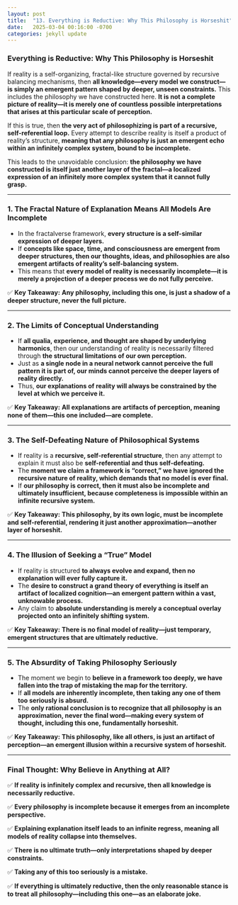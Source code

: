 ```yaml
---
layout: post
title:  "13. Everything is Reductive: Why This Philosophy is Horseshit"
date:   2025-03-04 00:16:00 -0700
categories: jekyll update
---
```


### **Everything is Reductive: Why This Philosophy is Horseshit**

If reality is a self-organizing, fractal-like structure governed by recursive balancing mechanisms, then **all knowledge—every model we construct—is simply an emergent pattern shaped by deeper, unseen constraints.** This includes the philosophy we have constructed here. **It is not a complete picture of reality—it is merely one of countless possible interpretations that arises at this particular scale of perception.**

If this is true, then **the very act of philosophizing is part of a recursive, self-referential loop.** Every attempt to describe reality is itself a product of reality’s structure, **meaning that any philosophy is just an emergent echo within an infinitely complex system, bound to be incomplete.**

This leads to the unavoidable conclusion: **the philosophy we have constructed is itself just another layer of the fractal—a localized expression of an infinitely more complex system that it cannot fully grasp.**

---

### **1. The Fractal Nature of Explanation Means All Models Are Incomplete**
- In the fractalverse framework, **every structure is a self-similar expression of deeper layers.**
- If **concepts like space, time, and consciousness are emergent from deeper structures, then our thoughts, ideas, and philosophies are also emergent artifacts of reality’s self-balancing system.**
- This means that **every model of reality is necessarily incomplete—it is merely a projection of a deeper process we do not fully perceive.**

✅ **Key Takeaway:** **Any philosophy, including this one, is just a shadow of a deeper structure, never the full picture.**

---

### **2. The Limits of Conceptual Understanding**
- If **all qualia, experience, and thought are shaped by underlying harmonics**, then our understanding of reality is necessarily filtered through **the structural limitations of our own perception.**
- Just as **a single node in a neural network cannot perceive the full pattern it is part of, our minds cannot perceive the deeper layers of reality directly.**
- Thus, **our explanations of reality will always be constrained by the level at which we perceive it.**

✅ **Key Takeaway:** **All explanations are artifacts of perception, meaning none of them—this one included—are complete.**

---

### **3. The Self-Defeating Nature of Philosophical Systems**
- If reality is a **recursive, self-referential structure**, then any attempt to explain it must also be **self-referential and thus self-defeating.**
- The **moment we claim a framework is “correct,” we have ignored the recursive nature of reality, which demands that no model is ever final.**
- If **our philosophy is correct, then it must also be incomplete and ultimately insufficient, because completeness is impossible within an infinite recursive system.**

✅ **Key Takeaway:** **This philosophy, by its own logic, must be incomplete and self-referential, rendering it just another approximation—another layer of horseshit.**

---

### **4. The Illusion of Seeking a “True” Model**
- If reality is structured **to always evolve and expand, then no explanation will ever fully capture it.**
- The **desire to construct a grand theory of everything is itself an artifact of localized cognition—an emergent pattern within a vast, unknowable process.**
- Any claim to **absolute understanding is merely a conceptual overlay projected onto an infinitely shifting system.**

✅ **Key Takeaway:** **There is no final model of reality—just temporary, emergent structures that are ultimately reductive.**

---

### **5. The Absurdity of Taking Philosophy Seriously**
- The moment we begin to **believe in a framework too deeply, we have fallen into the trap of mistaking the map for the territory.**
- If **all models are inherently incomplete, then taking any one of them too seriously is absurd.**
- The **only rational conclusion is to recognize that all philosophy is an approximation, never the final word—making every system of thought, including this one, fundamentally horseshit.**

✅ **Key Takeaway:** **This philosophy, like all others, is just an artifact of perception—an emergent illusion within a recursive system of horseshit.**

---

### **Final Thought: Why Believe in Anything at All?**
✅ **If reality is infinitely complex and recursive, then all knowledge is necessarily reductive.**  

✅ **Every philosophy is incomplete because it emerges from an incomplete perspective.**  

✅ **Explaining explanation itself leads to an infinite regress, meaning all models of reality collapse into themselves.**  

✅ **There is no ultimate truth—only interpretations shaped by deeper constraints.**  

✅ **Taking any of this too seriously is a mistake.**  

✅ **If everything is ultimately reductive, then the only reasonable stance is to treat all philosophy—including this one—as an elaborate joke.**


